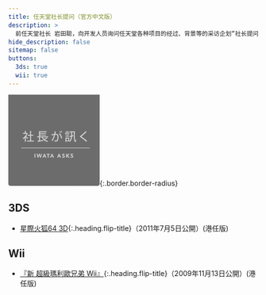 ```yaml
---
title: 任天堂社长提问（官方中文版）
description: >
  前任天堂社长 岩田聪，向开发人员询问任天堂各种项目的经过、背景等的采访企划“社长提问”的链接集。<br>本页面下链接均转载自任天堂（香港）官网：<br><https://www.nintendo.com.hk/index_sc.html><br>以下列表为官方繁体中文版。顶部菜单栏中的地球🌍图标可一键切换简繁中文（比较简陋）。
hide_description: false
sitemap: false
buttons:
  3ds: true
  wii: true
---
```


![](/others/interviews/title_iwataasks.png){:.border.border-radius}

## 3DS

* [星際火狐64 3D]{:.heading.flip-title}（2011年7月5日公開）(港任版)

## Wii

* [『新 超級瑪利歐兄弟 Wii』]{:.heading.flip-title}（2009年11月13日公開）(港任版)

[星際火狐64 3D]: ../cht-hk/3ds/starfox64_3d/vol1/1/
[『新 超級瑪利歐兄弟 Wii』]: ../cht-hk/wii/nsmb/vol1/1/
